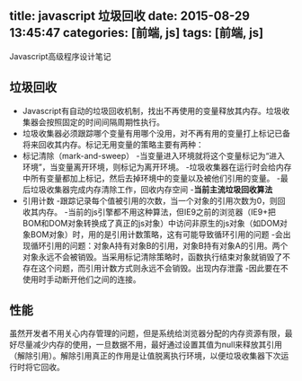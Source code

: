 title: javascript 垃圾回收
date: 2015-08-29 13:45:47
categories: [前端, js]
tags: [前端, js]
---
Javascript高级程序设计笔记
## 垃圾回收

 - Javascript有自动的垃圾回收机制，找出不再使用的变量释放其内存。垃圾收集器会按照固定的时间间隔周期性执行。
 - 垃圾收集器必须跟踪哪个变量有用哪个没用，对不再有用的变量打上标记已备将来回收其内存。标记无用变量的策略主要有两种：
  - 标记清除（mark-and-sweep）
   -当变量进入环境就将这个变量标记为“进入环境”，当变量离开环境，则标记为离开环境。
   -垃圾收集器在运行时会给内存中所有变量都加上标记，然后去掉环境中的变量以及被他们引用的变量。
   -最后垃圾收集器完成内存清除工作，回收内存空间
   -**当前主流垃圾回收算法**
  - 引用计数
    -跟踪记录每个值被引用的次数，当一个对象的引用次数为0，则回收其内存。
   -当前的js引擎都不用这种算法，但IE9之前的浏览器（IE9+把BOM和DOM对象转换成了真正的js对象）中访问非原生的js对象（如DOM对象BOM对象）时，用的是引用计数策略，这有可能导致循环引用的问题
    -会出现循环引用的问题：对象A持有对象B的引用，对象B持有对象A的引用。两个对象永远不会被销毁。当采用标记清除策略时，函数执行结束对象就销毁了不存在这个问题，而引用计数方式则永远不会销毁。出现内存泄露
    -因此要在不使用时手动断开他们之间的连接。

## 性能
虽然开发者不用关心内存管理的问题，但是系统给浏览器分配的内存资源有限，最好尽量减少内存的使用，一旦数据不用，最好通过设置其值为null来释放其引用（解除引用）。解除引用真正的作用是让值脱离执行环境，以便垃圾收集器下次运行时将它回收。